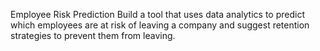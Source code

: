 
Employee Risk Prediction
Build a tool that uses data analytics to
predict which employees are at risk of
leaving a company and suggest
retention strategies to prevent them
from leaving.
